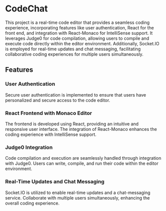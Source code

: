 # CodeChat

This project is a real-time code editor that provides a seamless coding experience, incorporating features like user authentication, React for the front end, and integration with React-Monaco for IntelliSense support. It leverages Judge0 for code compilation, allowing users to compile and execute code directly within the editor environment. Additionally, Socket.IO is employed for real-time updates and chat messaging, facilitating collaborative coding experiences for multiple users simultaneously.

## Features

### User Authentication

Secure user authentication is implemented to ensure that users have personalized and secure access to the code editor.

### React Frontend with Monaco Editor

The frontend is developed using React, providing an intuitive and responsive user interface. The integration of React-Monaco enhances the coding experience with IntelliSense support.

### Judge0 Integration

Code compilation and execution are seamlessly handled through integration with Judge0. Users can write, compile, and run their code within the editor environment.

### Real-Time Updates and Chat Messaging

Socket.IO is utilized to enable real-time updates and a chat-messaging service. Collaborate with multiple users simultaneously, enhancing the overall coding experience.

